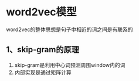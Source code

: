 # word2vec模型
word2vec的整体思想是句子中相近的词之间是有联系的
## 1、skip-gram的原理
1. skip-gram是利用中心词预测周围window内的词  
2. 内部实现是通过矩阵计算
